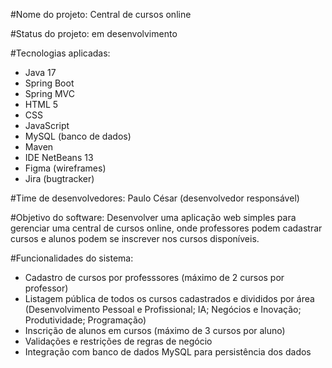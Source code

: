 #Nome do projeto:
Central de cursos online

#Status do projeto:
em desenvolvimento

#Tecnologias aplicadas:
- Java 17
- Spring Boot
- Spring MVC
- HTML 5
- CSS
- JavaScript
- MySQL (banco de dados)
- Maven
- IDE NetBeans 13
- Figma (wireframes)
- Jira (bugtracker)

#Time de desenvolvedores:
Paulo César (desenvolvedor responsável)

#Objetivo do software:
Desenvolver uma aplicação web simples para gerenciar uma central de cursos online, onde professores podem cadastrar cursos e alunos podem se inscrever nos cursos disponíveis.

#Funcionalidades do sistema:
- Cadastro de cursos por professsores (máximo de 2 cursos por professor)
- Listagem pública de todos os cursos cadastrados e divididos por área (Desenvolvimento Pessoal e Profissional; IA; Negócios e Inovação; Produtividade; Programação)
- Inscrição de alunos em cursos (máximo de 3 cursos por aluno)
- Validações e restrições de regras de negócio
- Integração com banco de dados MySQL para persistência dos dados
